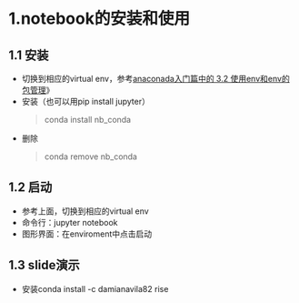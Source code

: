 # 1.notebook的安装和使用
## 1.1 安装
- 切换到相应的virtual env，参考[anaconada入门篇中的 3.2 使用env和env的包管理](https://github.com/sprawlvine/learn/raw/master/anaconda%E5%85%A5%E9%97%A8%E7%AF%87.md)》
- 安装（也可以用pip install jupyter）
  > conda install nb_conda
- 删除
  > conda remove nb_conda
## 1.2 启动
- 参考上面，切换到相应的virtual env
- 命令行：jupyter notebook
- 图形界面：在enviroment中点击启动
## 1.3 slide演示
- 安装conda install -c damianavila82 rise